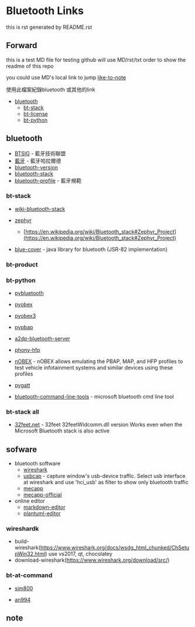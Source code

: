 ﻿
# Bluetooth Links
this is rst generated by README.rst

## Forward
this is a test MD file for testing
github will use MD/rst/txt order to show the readme of this repo

you could use MD's local link to jump
[like-to-note](#note)

使用此檔案紀錄bluetooth 或其他的link


- [bluetooth](#bluetooth)
     - [bt-stack](#bt-stack)
     - [bt-license](#bt-license)
     - [bt-python](#bt-python)

## bluetooth

* [BTSIG](https://zh.wikipedia.org/wiki/%E8%97%8D%E7%89%99%E6%8A%80%E8%A1%93%E8%81%AF%E7%9B%9F) - 藍牙技術聯盟
* [藍牙](https://zh.wikipedia.org/wiki/%E8%93%9D%E7%89%99%E5%93%88%E6%8B%89%E5%B0%94%E5%BE%B7) - 藍牙哈拉爾德
* [bluetooth-version](https://en.wikipedia.org/wiki/Bluetooth) 
* [bluetooth-stack](https://en.wikipedia.org/wiki/Bluetooth_stack )
* [bluetooth-profile](https://zh.wikipedia.org/wiki/%E8%97%8D%E7%89%99%E8%A6%8F%E7%AF%84 ) - 藍牙規範

### bt-stack

* [wiki-bluetooth-stack](https://en.wikipedia.org/wiki/Bluetooth_stack)
* [zephyr](https://github.com/zephyrproject-rtos/zephyr)
    *  [https://en.wikipedia.org/wiki/Bluetooth_stack#Zephyr_Project](https://en.wikipedia.org/wiki/Bluetooth_stack#Zephyr_Project)

* [blue-cover](https://github.com/minarofaeil/bluecove) - java library for bluetooth (JSR-82 implementation)

### bt-product

### bt-python

* [pybluetooth](https://github.com/pebble/pybluetooth)
* [pyobex](https://pypi.org/project/PyOBEX/)
* [pyobex3](https://github.com/nikhilkumarsingh/PyOBEX3 )
* [pypbap](https://github.com/bmwcarit/pypbap)
* [a2dp-bluetooth-server](https://github.com/karaambaa/a2dp-bluetooth-server)
* [phony-hfp](https://github.com/littlecraft/phony)
* [nOBEX](https://github.com/nccgroup/nOBEX) - nOBEX allows emulating the PBAP, MAP, and HFP profiles to test vehicle infotainment systems and similar devices using these profiles
* [pygatt](https://github.com/peplin/pygatt)

* [bluetooth-command-line-tools](http://bluetoothinstaller.com/bluetooth-command-line-tools/) - microsoft bluetooth cmd line tool

### bt-stack all
* [32feet.net](https://archive.codeplex.com/?p=32feet) - 32feet 32feetWidcomm.dll version Works even when the Microsoft Bluetooth stack is also active


## sofware

  - bluetooth software
    - [wireshark](https://www.wireshark.org/download.html)
    - [usbcap](https://desowin.org/usbpcap/) - capture window's usb-device traffic. Select usb interface at wireshark and use 'hci_usb' as filter to show only bluetooth traffic
    - [mecapp](https://www.cnblogs.com/shed/p/3092843.html)
    - [mecapp-official](http://fte.com/docs/Mecel_datasheet.pdf)
  - online editor
    - [markdown-editor](https://dillinger.io/)
    - [plantuml-editor](https://www.planttext.com/)

### wireshardk
 
* build-wireshark(https://www.wireshark.org/docs/wsdg_html_chunked/ChSetupWin32.html)
use vs2017, qt, chocolatey
* download-wireshark(https://www.wireshark.org/download/src/)

### bt-at-command

* [sim800](https://www.raviyp.com/embedded/215-sim800-series-bluetooth-at-commands)

* [an994](https://www.silabs.com/documents/login/application-notes/AN994.pdf)





## note
